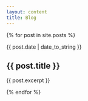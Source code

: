 ```yaml
---
layout: content
title: Blog
---
```

{% for post in site.posts %}

<div class="excerpt" onclick="location.href='{{post.url}}';">
{{ post.date | date_to_string }}

<h2> {{ post.title }} </h2>

{{ post.excerpt }}
</div>

{% endfor %}

